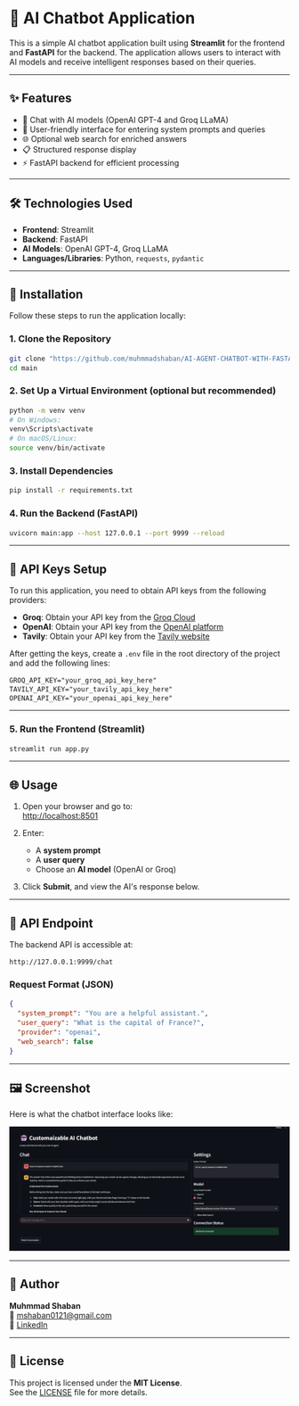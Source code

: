 # 🤖 AI Chatbot Application

This is a simple AI chatbot application built using **Streamlit** for the frontend and **FastAPI** for the backend. The application allows users to interact with AI models and receive intelligent responses based on their queries.

---

## ✨ Features

- 🧠 Chat with AI models (OpenAI GPT-4 and Groq LLaMA)
- 💬 User-friendly interface for entering system prompts and queries
- 🌐 Optional web search for enriched answers
- 📋 Structured response display
- ⚡ FastAPI backend for efficient processing

---

## 🛠️ Technologies Used

- **Frontend**: Streamlit  
- **Backend**: FastAPI  
- **AI Models**: OpenAI GPT-4, Groq LLaMA  
- **Languages/Libraries**: Python, `requests`, `pydantic`  

---

## 🚀 Installation

Follow these steps to run the application locally:

### 1. Clone the Repository

```bash
git clone "https://github.com/muhmmadshaban/AI-AGENT-CHATBOT-WITH-FASTAPI"
cd main
```

### 2. Set Up a Virtual Environment (optional but recommended)

```bash
python -m venv venv
# On Windows:
venv\Scripts\activate
# On macOS/Linux:
source venv/bin/activate
```

### 3. Install Dependencies

```bash
pip install -r requirements.txt
```

### 4. Run the Backend (FastAPI)

```bash
uvicorn main:app --host 127.0.0.1 --port 9999 --reload
```

---

## 🔑 API Keys Setup

To run this application, you need to obtain API keys from the following providers:

- **Groq**: Obtain your API key from the [Groq Cloud](https://groq.com/)
- **OpenAI**: Obtain your API key from the [OpenAI platform](https://platform.openai.com/)
- **Tavily**: Obtain your API key from the [Tavily website](https://tavily.com/)

After getting the keys, create a `.env` file in the root directory of the project and add the following lines:

```env
GROQ_API_KEY="your_groq_api_key_here"
TAVILY_API_KEY="your_tavily_api_key_here"
OPENAI_API_KEY="your_openai_api_key_here"
```


---
### 5. Run the Frontend (Streamlit)

```bash
streamlit run app.py
```

---

## 🌐 Usage

1. Open your browser and go to:  
   [http://localhost:8501](http://localhost:8501)

2. Enter:
   - A **system prompt**
   - A **user query**
   - Choose an **AI model** (OpenAI or Groq)

3. Click **Submit**, and view the AI's response below.

---

## 📡 API Endpoint

The backend API is accessible at:

```
http://127.0.0.1:9999/chat
```

### Request Format (JSON)

```json
{
  "system_prompt": "You are a helpful assistant.",
  "user_query": "What is the capital of France?",
  "provider": "openai",
  "web_search": false
}
```

---

## 🖼️ Screenshot

Here is what the chatbot interface looks like:

![Chat Interface](images/chat.png)



---

## 👤 Author

**Muhmmad Shaban**  
📧 mshaban0121@gmail.com  
🔗 [LinkedIn](https://www.linkedin.com/in/muhmmadshaban)

---

## 📄 License

This project is licensed under the **MIT License**.  
See the [LICENSE](LICENSE) file for more details.
